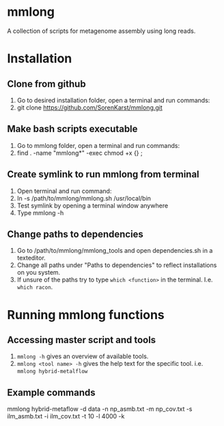 # mmlong
A collection of scripts for metagenome assembly using long reads.

# Installation

## Clone from github
1. Go to desired installation folder, open a terminal and run commands:
2. git clone https://github.com/SorenKarst/mmlong.git

## Make bash scripts executable
1. Go to mmlong folder, open a terminal and run commands:
2. find . -name "mmlong*" -exec chmod +x {} \;

## Create symlink to run mmlong from terminal
1. Open terminal and run command:
2. ln -s /path/to/mmlong/mmlong.sh /usr/local/bin
3. Test symlink by opening a terminal window anywhere
4. Type mmlong -h

## Change paths to dependencies
1. Go to /path/to/mmlong/mmlong_tools and open dependencies.sh in a texteditor.
2. Change all paths under "Paths to dependencies" to reflect installations on you system.
3. If unsure of the paths try to type `which <function>` in the terminal. I.e. `which racon`.

# Running mmlong functions

## Accessing master script and tools
1. `mmlong -h` gives an overview of available tools.
2. `mmlong <tool name> -h` gives the help text for the specific tool. i.e. `mmlong hybrid-metalflow`

## Example commands
mmlong hybrid-metaflow -d data -n np_asmb.txt -m np_cov.txt -s ilm_asmb.txt -i ilm_cov.txt -t 10 -l 4000 -k

